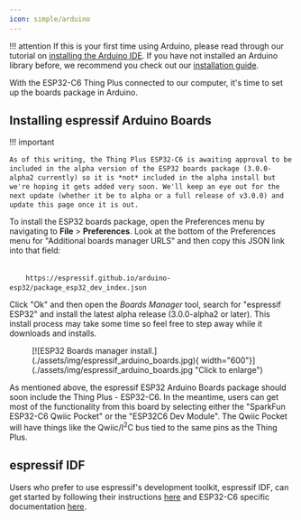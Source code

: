 ```yaml
---
icon: simple/arduino
---
```


!!! attention
	If this is your first time using Arduino, please read through our tutorial on [installing the Arduino IDE](https://learn.sparkfun.com/tutorials/installing-arduino-ide). If you have not installed an Arduino library before, we recommend you check out our [installation guide](https://learn.sparkfun.com/tutorials/installing-an-arduino-library).

With the ESP32-C6 Thing Plus connected to our computer, it's time to set up the boards package in Arduino.

## Installing espressif Arduino Boards

!!! important
    
    As of this writing, the Thing Plus ESP32-C6 is awaiting approval to be included in the alpha version of the ESP32 boards package (3.0.0-alpha2 currently) so it is *not* included in the alpha install but we're hoping it gets added very soon. We'll keep an eye out for the next update (whether it be to alpha or a full release of v3.0.0) and update this page once it is out.
    
To install the ESP32 boards package, open the Preferences menu by navigating to <b>File</b> > <b>Preferences</b>. Look at the bottom of the Preferences menu for "Additional boards manager URLS" and then copy this JSON link into that field:

<code>
    https://espressif.github.io/arduino-esp32/package_esp32_dev_index.json
</code>

Click "Ok" and then open the *Boards Manager* tool, search for "espressif ESP32" and install the latest alpha release (3.0.0-alpha2 or later). This install process may take some time so feel free to step away while it downloads and installs.

<figure markdown>
[![ESP32 Boards manager install.](./assets/img/espressif_arduino_boards.jpg){ width="600"}](./assets/img/espressif_arduino_boards.jpg "Click to enlarge")
</figure>

As mentioned above, the espressif ESP32 Arduino Boards package should soon include the Thing Plus - ESP32-C6. In the meantime, users can get most of the functionality from this board by selecting either the "SparkFun ESP32-C6 Qwiic Pocket" or the "ESP32C6 Dev Module". The Qwiic Pocket will have things like the Qwiic/I<sup>2</sup>C bus tied to the same pins as the Thing Plus.

## espressif IDF

Users who prefer to use espressif's development toolkit, espressif IDF, can get started by following their instructions [here](https://www.espressif.com/en/products/sdks/esp-idf) and  ESP32-C6 specific documentation [here](https://docs.espressif.com/projects/esp-idf/en/stable/esp32c6/index.html). 